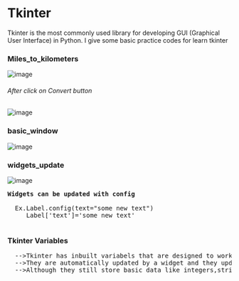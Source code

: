 # Tkinter
Tkinter is the most commonly  used library for developing GUI (Graphical User Interface) in Python.
I give some basic practice codes for learn tkinter
<h3>Miles_to_kilometers</h3> 

![image](https://github.com/LeepyShah/Tkinter/assets/158757009/98643485-477b-417d-b073-3d0767ad7e16)
<h6>After click on Convert button</h6> 

![image](https://github.com/LeepyShah/Tkinter/assets/158757009/16771fce-b290-4dff-a83c-08740250a0ac)

<h3>basic_window</h3> 

![image](https://github.com/LeepyShah/Tkinter/assets/158757009/7bc7ff6d-7af2-423e-9495-5687538dde11)

<h3>widgets_update</h3>

![image](https://github.com/LeepyShah/Tkinter/assets/158757009/e75b4a42-3bd5-410c-8001-390a7cae4611)

<pre>
<b>Widgets can be updated with config</b> 
  
  Ex.Label.config(text="some new text")
     Label['text']='some new text'
  
</pre>
<h3>Tkinter Variables</h3>
<pre>
  -->Tkinter has inbuilt variabels that are designed to work  with widgets
  -->They are automatically updated by a widget and they update a widget
  -->Although they still store basic data like integers,strings & boolean
</pre> 

